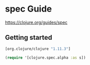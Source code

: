 # spec Guide #

<https://clojure.org/guides/spec>

## Getting started ##

``` clojure
[org.clojure/clojure "1.11.3"]
```

``` clojure
(require '[clojure.spec.alpha :as s])
```

